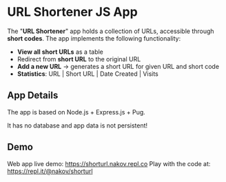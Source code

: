 # URL Shortener JS App

The "**URL Shortener**" app holds a collection of URLs, accessible through **short codes**. The app implements the following functionality:
  - **View all short URLs** as a table
  - Redirect from **short URL** to the original URL
  - **Add a new URL** -> generates a short URL for given URL and short code
  - **Statistics**: URL | Short URL | Date Created | Visits

## App Details

The app is based on Node.js + Express.js + Pug.

It has no database and app data is not persistent!

## Demo

Web app live demo: https://shorturl.nakov.repl.co
Play with the code at: https://repl.it/@nakov/shorturl
